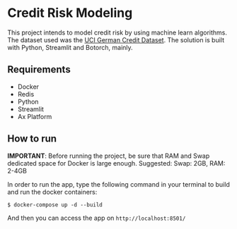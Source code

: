 # Credit Risk Modeling

This project intends to model credit risk by using machine learn algorithms. The dataset used was the [UCI German Credit Dataset](https://archive.ics.uci.edu/ml/datasets/statlog+(german+credit+data)). The solution is built with Python, Streamlit and Botorch, mainly. 


## Requirements 
* Docker
* Redis
* Python
* Streamlit
* Ax Platform

## How to run 
**IMPORTANT**: Before running the project, be sure that RAM and Swap dedicated space for Docker is large enough. Suggested: Swap: 2GB, RAM: 2-4GB

In order to run the app, type the following command in your terminal to build and run the docker containers:
```
$ docker-compose up -d --build
```
And then you can access the app on `http://localhost:8501/` 
